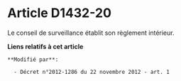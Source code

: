 # Article D1432-20

Le conseil de surveillance établit son règlement intérieur.

**Liens relatifs à cet article**

	**Modifié par**:

	  - Décret n°2012-1286 du 22 novembre 2012 - art. 1
